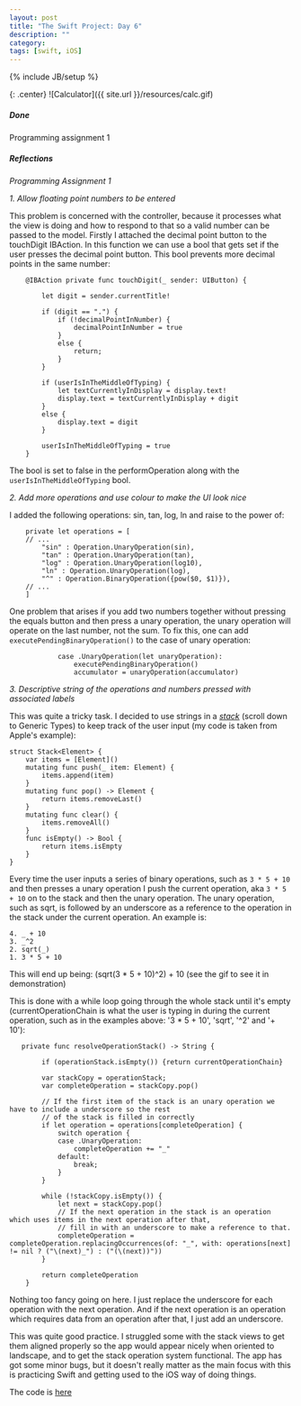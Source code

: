 ```yaml
---
layout: post
title: "The Swift Project: Day 6"
description: ""
category:
tags: [swift, iOS]
---
```


{% include JB/setup %}


{: .center}
![Calculator]({{ site.url }}/resources/calc.gif)

##### Done

Programming assignment 1

##### Reflections

*Programming Assignment 1*

*1. Allow floating point numbers to be entered*

This problem is concerned with the controller, because it processes what the view is doing and how to respond to that so a valid number can be passed to the model. Firstly I attached the decimal point button to the touchDigit IBAction. In this function we can use a bool that gets set if the user presses the decimal point button. This bool prevents more decimal points in the same number:

```
    @IBAction private func touchDigit(_ sender: UIButton) {

        let digit = sender.currentTitle!

        if (digit == ".") {
            if (!decimalPointInNumber) {
                decimalPointInNumber = true
            }
            else {
                return;
            }
        }

        if (userIsInTheMiddleOfTyping) {
            let textCurrentlyInDisplay = display.text!
            display.text = textCurrentlyInDisplay + digit
        }
        else {
            display.text = digit
        }

        userIsInTheMiddleOfTyping = true
    }
```

The bool is set to false in the performOperation along with the `userIsInTheMiddleOfTyping` bool.

*2. Add more operations and use colour to make the UI look nice*

I added the following operations: sin, tan, log, ln and raise to the power of:

```
    private let operations = [
	// ...
        "sin" : Operation.UnaryOperation(sin),
        "tan" : Operation.UnaryOperation(tan),
        "log" : Operation.UnaryOperation(log10),
        "ln" : Operation.UnaryOperation(log),
        "^" : Operation.BinaryOperation({pow($0, $1)}),
	// ...
    ]
```

One problem that arises if you add two numbers together without pressing the equals button and then press a unary operation, the unary operation will operate on the last number, not the sum. To fix this, one can add `executePendingBinaryOperation()` to the case of unary operation:

```
            case .UnaryOperation(let unaryOperation):
                executePendingBinaryOperation()
                accumulator = unaryOperation(accumulator)
```

*3. Descriptive string of the operations and numbers pressed with associated labels*

This was quite a tricky task. I decided to use strings in a <a href="https://developer.apple.com/library/content/documentation/Swift/Conceptual/Swift_Programming_Language/Generics.html" target="_blank"><i>stack</i></a> (scroll down to Generic Types) to keep track of the user input (my code is taken from Apple's example):

```
struct Stack<Element> {
    var items = [Element]()
    mutating func push(_ item: Element) {
        items.append(item)
    }
    mutating func pop() -> Element {
        return items.removeLast()
    }
    mutating func clear() {
        items.removeAll()
    }
    func isEmpty() -> Bool {
        return items.isEmpty
    }
}
```

Every time the user inputs a series of binary operations, such as `3 * 5 + 10` and then presses a unary operation I push the current operation, aka `3 * 5  + 10` on to the stack and then the unary operation. The unary operation, such as sqrt, is followed by an underscore as a reference to the operation in the stack under the current operation. An example is:

```
4. _ + 10
3. _^2
2. sqrt(_)
1. 3 * 5 + 10
```

This will end up being: (sqrt(3 * 5 + 10)^2) + 10 (see the gif to see it in demonstration)

This is done with a while loop going through the whole stack until it's empty (currentOperationChain is what the user is typing in during the current operation, such as in the examples above: '3 * 5 + 10', 'sqrt', '^2' and '+ 10'):

```
   private func resolveOperationStack() -> String {

        if (operationStack.isEmpty()) {return currentOperationChain}

        var stackCopy = operationStack;
        var completeOperation = stackCopy.pop()

        // If the first item of the stack is an unary operation we have to include a underscore so the rest
        // of the stack is filled in correctly
        if let operation = operations[completeOperation] {
            switch operation {
            case .UnaryOperation:
                completeOperation += "_"
            default:
                break;
            }
        }

        while (!stackCopy.isEmpty()) {
            let next = stackCopy.pop()
            // If the next operation in the stack is an operation which uses items in the next operation after that,
            // fill in with an underscore to make a reference to that.
            completeOperation = completeOperation.replacingOccurrences(of: "_", with: operations[next] != nil ? ("\(next)_") : ("(\(next))"))
        }

        return completeOperation
    }

```

Nothing too fancy going on here. I just replace the underscore for each operation with the next operation. And if the next operation is an operation which requires data from an operation after that, I just add an underscore.


This was quite good practice. I struggled some with the stack views to get them aligned properly so the app would appear nicely when oriented to landscape, and to get the stack operation system functional. The app has got some minor bugs, but it doesn't really matter as the main focus with this is practicing Swift and getting used to the iOS way of doing things.

The code is [here](https://github.com/simengangstad/The-Swift-Project)

